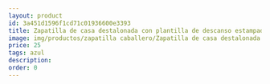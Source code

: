 ```yaml
---
layout: product
id: 3a451d1596f1cd71c01936600e3393
title: Zapatilla de casa destalonada con plantilla de descanso estampado cuadros
image: img/productos/zapatilla caballero/Zapatilla de casa destalonada con plantilla de descanso estampado cuadros=25=azul.webp
price: 25
tags: azul
description: 
order: 0
---
```

